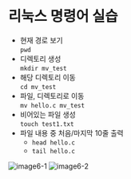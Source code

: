 # 리눅스 명령어 실습
- 현재 경로 보기 </br>
  ``` pwd ```
- 디렉토리 생성 </br>
  ``` mkdir mv_test ```
- 해당 디렉토리 이동 </br>
  ``` cd mv_test ```
- 파일, 디렉토리로 이동 </br>
  ``` mv hello.c mv_test ```
- 비어있는 파일 생성 </br>
  ``` touch test1.txt ```
- 파일 내용 중 처음/마지막 10줄 출력 </br>
  - ``` head hello.c ```
  - ``` tail hello.c ```

![image6-1](https://github.com/user-attachments/assets/aed986c8-8a65-4ffc-9edb-8b31d5e261a9)
![image6-2](https://github.com/user-attachments/assets/4fb7e571-b8ee-469b-bb1f-14c1686be12a)
